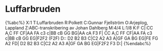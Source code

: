 # Luffarbruden

{%abc%}
X:1
T:Luffarbruden
R:Polkett
C:Gunnar Fjellström
O:Arjeplog, Lappland
Z:ABC-transkribering av Johan Dahlberg
M:4/4
L:1/8
K:F
C|:CC A,C FF CF|AA FA c3 c|BB cB GG BG|AA cA F3 F|
CC A,C FF CF|AA FA c3 c|BB cB GG EG|F2F2 (F2F) D::
D2 B2 B3 C|C2 A2 A3 A|GF GA BG EG|FE FG A2 FD|
D2 B2 B3 C|C2 A2 A3 A|GF GA BG EG|F2F2 F3 D:|
{%endabc%}

